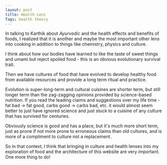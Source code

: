 ```yaml
---
layout: post
title: Health Lens
Tags: health theory
---
```

In talking to Karthik about *Ayurvedic* and the health effects and benefits of foods, I realized that it is another and maybe the most important other lens into cooking in addition to things like chemistry, physics and culture.

I think about how our bodies have learned to like the taste of sweet things and umami but reject spoiled food - this is an obvious evolutionary survival trait.

Then we have cultures of food that have evolved to develop healthy food from available resources and provide a long term ritual and practice.

Evolution is super-long-term and cultural cuisines are shorter term, but still longer term than the zag-zagging opinions provided by science-based nutrition. If you read the leading claims and suggestions over my life time - fat bad -> fat good, carbs good -> carbs bad, etc. it would almost seem better to just have ignored science and just stuck to a cuisine of any culture that has survived for centuries.

Obviously science is good and has a place, but it's much more short term, just as prone if not more prone to erroneous claims than old cultures, and is more of a compliment to culture not a replacement.

So in that context, I think that bringing in culture and health lenses into my exploration of food and the architecture of this website are very important. One more thing to do!